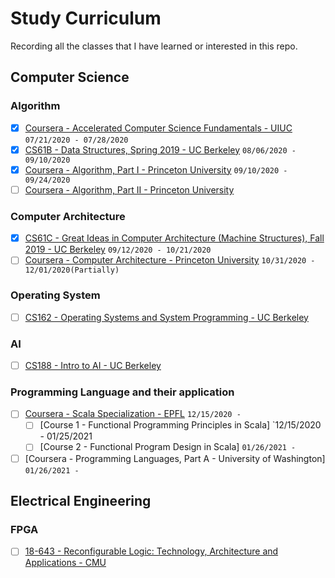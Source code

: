 # Study Curriculum

Recording all the classes that I have learned or interested in this repo.

## Computer Science

### Algorithm

- [x] [Coursera - Accelerated Computer Science Fundamentals - UIUC](https://www.coursera.org/specializations/cs-fundamentals) `07/21/2020 - 07/28/2020`
- [x] [CS61B - Data Structures, Spring 2019 - UC Berkeley](https://sp19.datastructur.es/) `08/06/2020 - 09/10/2020`
- [x] [Coursera - Algorithm, Part I - Princeton University](https://www.coursera.org/learn/algorithms-part1) `09/10/2020 - 09/24/2020`
- [ ] [Coursera - Algorithm, Part II - Princeton University](https://www.coursera.org/learn/algorithms-part2)

### Computer Architecture

- [x] [CS61C - Great Ideas in Computer Architecture (Machine Structures), Fall 2019 - UC Berkeley](https://cs61c.org/su20/) `09/12/2020 - 10/21/2020`
- [ ] [Coursera - Computer Architecture - Princeton University](https://www.coursera.org/learn/comparch) `10/31/2020 - 12/01/2020(Partially)`

### Operating System

- [ ] [CS162 - Operating Systems and System Programming - UC Berkeley](https://cs162.eecs.berkeley.edu/)

### AI

- [ ] [CS188 - Intro to AI - UC Berkeley](http://ai.berkeley.edu/home.html)

### Programming Language and their application

- [ ] [Coursera - Scala Specialization - EPFL](https://www.coursera.org/specializations/scala?) `12/15/2020 - `
  - [ ] [Course 1 - Functional Programming Principles in Scala] `12/15/2020 - 01/25/2021
  - [ ] [Course 2 - Functional Program Design in Scala] `01/26/2021 - `

- [ ] [Coursera - Programming Languages, Part A - University of Washington] `01/26/2021 - `

## Electrical Engineering

### FPGA

- [ ] [18-643 - Reconfigurable Logic: Technology, Architecture and Applications - CMU](http://users.ece.cmu.edu/~jhoe/doku/doku.php?id=18-643_reconfigurable_logic)
